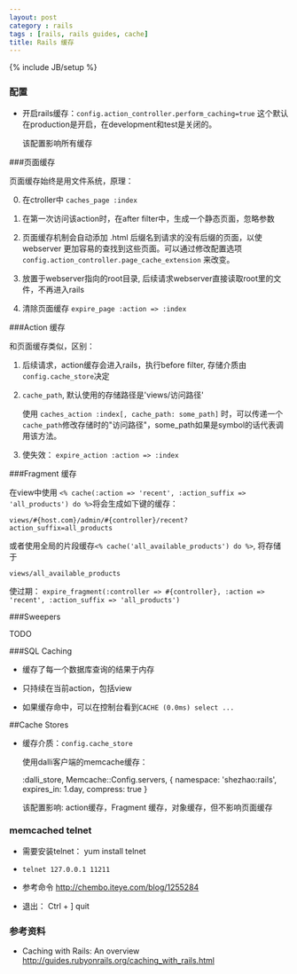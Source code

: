 ```yaml
---
layout: post
category : rails
tags : [rails, rails guides, cache]
title: Rails 缓存
---
```

{% include JB/setup %}

### 配置

* 开启rails缓存：`config.action_controller.perform_caching=true` 这个默认在production是开启，在development和test是关闭的。

  该配置影响所有缓存


###页面缓存

页面缓存始终是用文件系统，原理：

0. 在ctroller中 `caches_page :index`

1. 在第一次访问该action时，在after filter中，生成一个静态页面，忽略参数

2. 页面缓存机制会自动添加 .html 后缀名到请求的没有后缀的页面，以使 webserver 更加容易的查找到这些页面。可以通过修改配置选项 `config.action_controller.page_cache_extension` 来改变。

3. 放置于webserver指向的root目录, 后续请求webserver直接读取root里的文件，不再进入rails

4. 清除页面缓存 `expire_page :action => :index`

###Action 缓存

和页面缓存类似，区别：

1. 后续请求，action缓存会进入rails，执行before filter, 存储介质由`config.cache_store`决定

2. `cache_path`,  默认使用的存储路径是'views/访问路径'

   使用 `caches_action :index[, cache_path: some_path]` 时，可以传递一个`cache_path`修改存储时的"访问路径"，some_path如果是symbol的话代表调用该方法。

3. 使失效： `expire_action :action => :index`

###Fragment 缓存

在view中使用 `<% cache(:action => 'recent', :action_suffix => 'all_products') do %>`将会生成如下键的缓存：

    views/#{host.com}/admin/#{controller}/recent?action_suffix=all_products

或者使用全局的片段缓存`<% cache('all_available_products') do %>`, 将存储于

    views/all_available_products

使过期： `expire_fragment(:controller => #{controller}, :action => 'recent', :action_suffix => 'all_products')`

###Sweepers

TODO

###SQL Caching

* 缓存了每一个数据库查询的结果于内存

* 只持续在当前action，包括view

* 如果缓存命中，可以在控制台看到`CACHE (0.0ms) select ... `

##Cache Stores

* 缓存介质：`config.cache_store`

  使用dalli客户端的memcache缓存：

    :dalli_store, Memcache::Config.servers, { namespace: 'shezhao:rails', expires_in: 1.day, compress: true }


  该配置影响: action缓存，Fragment 缓存，对象缓存，但不影响页面缓存


### memcached telnet

* 需要安装telnet： yum install telnet

* `telnet 127.0.0.1 11211 `

* 参考命令 <http://chembo.iteye.com/blog/1255284>

* 退出： Ctrl + ] quit

### 参考资料
* Caching with Rails: An overview <http://guides.rubyonrails.org/caching_with_rails.html>
